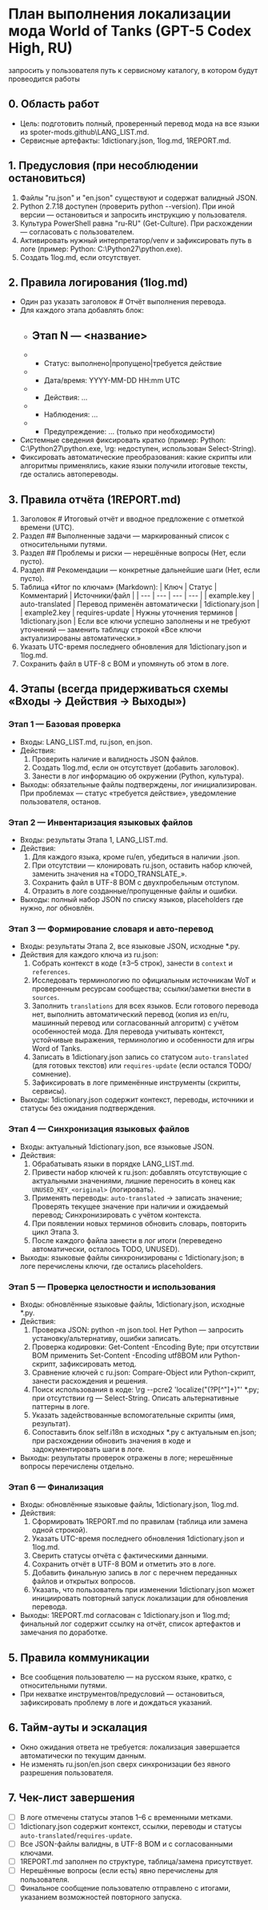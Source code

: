 ﻿# План выполнения локализации мода World of Tanks (GPT-5 Codex High, RU)
запросить у пользователя путь к сервисному каталогу, в котором будут провеодится работы
## 0. Область работ
- Цель: подготовить полный, проверенный перевод мода на все языки из spoter-mods\.github\LANG_LIST.md.
- Сервисные артефакты: 1dictionary.json, 1log.md, 1REPORT.md.

## 1. Предусловия (при несоблюдении остановиться)
1. Файлы "ru.json" и "en.json" существуют и содержат валидный JSON.
2. Python 2.7.18 доступен (проверить python --version). При иной версии — остановиться и запросить инструкцию у пользователя.
3. Культура PowerShell равна "ru-RU" (Get-Culture). При расхождении — согласовать с пользователем.
4. Активировать нужный интерпретатор/venv и зафиксировать путь в логе (пример: Python: C:\\Python27\\python.exe).
5. Создать 1log.md, если отсутствует.

## 2. Правила логирования (1log.md)
- Один раз указать заголовок # Отчёт выполнения перевода.
- Для каждого этапа добавлять блок:
  - ## Этап N — <название>
  - - Статус: выполнено|пропущено|требуется действие
  - - Дата/время: YYYY-MM-DD HH:mm UTC
  - - Действия: ...
  - - Наблюдения: ...
  - - Предупреждение: ... (только при необходимости)
- Системные сведения фиксировать кратко (пример: Python: C:\\Python27\\python.exe, \rg: недоступен, использован Select-String).
- Фиксировать автоматические преобразования: какие скрипты или алгоритмы применялись, какие языки получили итоговые тексты, где остались автопереводы.

## 3. Правила отчёта (1REPORT.md)
1. Заголовок # Итоговый отчёт и вводное предложение с отметкой времени (UTC).
2. Раздел ## Выполненные задачи — маркированный список с относительными путями.
3. Раздел ## Проблемы и риски — нерешённые вопросы (Нет, если пусто).
4. Раздел ## Рекомендации — конкретные дальнейшие шаги (Нет, если пусто).
5. Таблица «Итог по ключам» (Markdown):
   | Ключ | Статус | Комментарий | Источники/файл |
   | --- | --- | --- | --- |
   | example.key | auto-translated | Перевод применён автоматически | 1dictionary.json |
   | example2.key | requires-update | Нужны уточнения терминов | 1dictionary.json |
   Если все ключи успешно заполнены и не требуют уточнений — заменить таблицу строкой «Все ключи актуализированы автоматически.»
6. Указать UTC-время последнего обновления для 1dictionary.json и 1log.md.
7. Сохранить файл в UTF-8 с BOM и упомянуть об этом в логе.

## 4. Этапы (всегда придерживаться схемы «Входы → Действия → Выходы»)

### Этап 1 — Базовая проверка
- Входы: LANG_LIST.md, ru.json, en.json.
- Действия:
  1. Проверить наличие и валидность JSON файлов.
  2. Создать 1log.md, если он отсутствует (добавить заголовок).
  3. Занести в лог информацию об окружении (Python, культура).
- Выходы: обязательные файлы подтверждены, лог инициализирован. При проблемах — статус «требуется действие», уведомление пользователя, останов.

### Этап 2 — Инвентаризация языковых файлов
- Входы: результаты Этапа 1, LANG_LIST.md.
- Действия:
  1. Для каждого языка, кроме ru/en, убедиться в наличии <lang>.json.
  2. При отсутствии — клонировать ru.json, оставить набор ключей, заменить значения на «TODO_TRANSLATE_<LANG>».
  3. Сохранить файл в UTF-8 BOM с двухпробельным отступом.
  4. Отразить в логе созданные/пропущенные файлы и ошибки.
- Выходы: полный набор JSON по списку языков, placeholders где нужно, лог обновлён.

### Этап 3 — Формирование словаря и авто-перевод
- Входы: результаты Этапа 2, все языковые JSON, исходные *.py.
- Действия для каждого ключа из ru.json:
  1. Собрать контекст в коде (±3–5 строк), занести в `context` и `references`.
  2. Исследовать терминологию по официальным источникам WoT и проверенным ресурсам сообщества; ссылки/заметки внести в `sources`.
  3. Заполнить `translations` для всех языков. Если готового перевода нет, выполнить автоматический перевод (копия из en/ru, машинный перевод или согласованный алгоритм) с учётом особенностей мода. Для перевода учитывать контекст, устойчивые выражения, терминологию и особенности для игры Word of Tanks.
  4. Записать в 1dictionary.json запись со статусом `auto-translated` (для готовых текстов) или `requires-update` (если остался TODO/сомнение).
  5. Зафиксировать в логе применённые инструменты (скрипты, сервисы).
- Выходы: 1dictionary.json содержит контекст, переводы, источники и статусы без ожидания подтверждения.

### Этап 4 — Синхронизация языковых файлов
- Входы: актуальный 1dictionary.json, все языковые JSON.
- Действия:
  1. Обрабатывать языки в порядке LANG_LIST.md.
  2. Привести набор ключей к ru.json: добавлять отсутствующие с актуальными значениями, лишние переносить в конец как `UNUSED_KEY_<original>` (логировать).
  3. Применять переводы: `auto-translated` → записать значение; Проверять текущее значение при наличии и ожидаемый перевод; Синхронизировать с учётом контекста.
  4. При появлении новых терминов обновить словарь, повторить цикл Этапа 3.
  5. После каждого файла занести в лог итоги (переведено автоматически, осталось TODO, UNUSED).
- Выходы: языковые файлы синхронизированы с 1dictionary.json; в логе перечислены ключи, где остались placeholders.

### Этап 5 — Проверка целостности и использования
- Входы: обновлённые языковые файлы, 1dictionary.json, исходные *.py.
- Действия:
  1. Проверка JSON: python -m json.tool. Нет Python — запросить установку/альтернативу, ошибки записать.
  2. Проверка кодировки: Get-Content -Encoding Byte; при отсутствии BOM применить Set-Content -Encoding utf8BOM или Python-скрипт, зафиксировать метод.
  3. Сравнение ключей с ru.json: Compare-Object или Python-скрипт, занести расхождения и решения.
  4. Поиск использования в коде: \rg --pcre2 'localize\("(?P<key>[^"]+)"' *.py; при отсутствии rg — Select-String. Описать альтернативные паттерны в логе.
  5. Указать задействованные вспомогательные скрипты (имя, результат).
  6. Сопоставить блок self.i18n в исходных *.py с актуальным en.json; при расхождении обновить значения в коде и задокументировать шаги в логе.
- Выходы: результаты проверок отражены в логе; нерешённые вопросы перечислены отдельно.

### Этап 6 — Финализация
- Входы: обновлённые языковые файлы, 1dictionary.json, 1log.md.
- Действия:
  1. Сформировать 1REPORT.md по правилам (таблица или замена одной строкой).
  2. Указать UTC-время последнего обновления 1dictionary.json и 1log.md.
  3. Сверить статусы отчёта с фактическими данными.
  4. Сохранить отчёт в UTF-8 BOM и отметить это в логе.
  5. Добавить финальную запись в лог с перечнем переданных файлов и открытых вопросов.
  6. Указать, что пользователь при изменении 1dictionary.json может инициировать повторный запуск локализации для обновления перевода.
- Выходы: 1REPORT.md согласован с 1dictionary.json и 1log.md; финальный лог содержит ссылку на отчёт, список артефактов и замечания по доработке.

## 5. Правила коммуникации
- Все сообщения пользователю — на русском языке, кратко, с относительными путями.
- При нехватке инструментов/предусловий — остановиться, зафиксировать проблему в логе и дождаться указаний.

## 6. Тайм-ауты и эскалация
- Окно ожидания ответа не требуется: локализация завершается автоматически по текущим данным.
- Не изменять ru.json/en.json сверх синхронизации без явного разрешения пользователя.

## 7. Чек-лист завершения
- [ ] В логе отмечены статусы этапов 1–6 с временными метками.
- [ ] 1dictionary.json содержит контекст, ссылки, переводы и статусы `auto-translated`/`requires-update`.
- [ ] Все JSON-файлы валидны, в UTF-8 BOM и с согласованными ключами.
- [ ] 1REPORT.md заполнен по структуре, таблица/замена присутствует.
- [ ] Нерешённые вопросы (если есть) явно перечислены для пользователя.
- [ ] Финальное сообщение пользователю отправлено с итогами, указанием возможностей повторного запуска.

